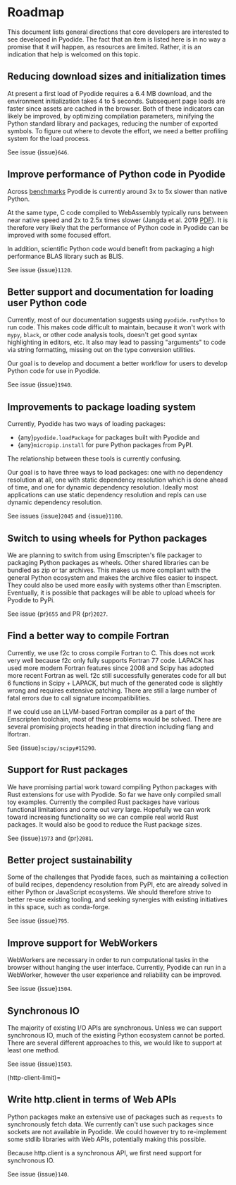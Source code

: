 # Roadmap

This document lists general directions that core developers are interested to
see developed in Pyodide. The fact that an item is listed here is in no way a
promise that it will happen, as resources are limited. Rather, it is an
indication that help is welcomed on this topic.

## Reducing download sizes and initialization times

At present a first load of Pyodide requires a 6.4 MB download, and the
environment initialization takes 4 to 5 seconds. Subsequent page loads are
faster since assets are cached in the browser. Both of these indicators can
likely be improved, by optimizing compilation parameters, minifying the Python
standard library and packages, reducing the number of exported symbols. To
figure out where to devote the effort, we need a better profiling system for the
load process.

See issue {issue}`646`.

## Improve performance of Python code in Pyodide

Across [benchmarks](https://github.com/pyodide/pyodide/tree/main/benchmark)
Pyodide is currently around 3x to 5x slower than native Python.

At the same type, C code compiled to WebAssembly typically runs between near
native speed and 2x to 2.5x times slower (Jangda et al. 2019
[PDF](https://www.usenix.org/system/files/atc19-jangda.pdf)). It is therefore
very likely that the performance of Python code in Pyodide can be improved with
some focused effort.

In addition, scientific Python code would benefit from packaging a high
performance BLAS library such as BLIS.

See issue {issue}`1120`.

## Better support and documentation for loading user Python code

Currently, most of our documentation suggests using `pyodide.runPython` to run
code. This makes code difficult to maintain, because it won't work with `mypy`,
`black`, or other code analysis tools, doesn't get good syntax highlighting in
editors, etc. It also may lead to passing "arguments" to code via string
formatting, missing out on the type conversion utilities.

Our goal is to develop and document a better workflow for users to develop
Python code for use in Pyodide. 

See issue {issue}`1940`.

## Improvements to package loading system

Currently, Pyodide has two ways of loading packages:

- {any}`pyodide.loadPackage` for packages built with Pyodide and
- {any}`micropip.install` for pure Python packages from PyPI.

The relationship between these tools is currently confusing.

Our goal is to have three ways to load packages: one with no dependency
resolution at all, one with static dependency resolution which is done ahead of
time, and one for dynamic dependency resolution. Ideally most applications can
use static dependency resolution and repls can use dynamic dependency
resolution.

See issues {issue}`2045` and {issue}`1100`.

## Switch to using wheels for Python packages

We are planning to switch from using Emscripten's file packager to packaging
Python packages as wheels. Other shared libraries can be bundled as zip or tar
archives. This makes us more compliant with the general Python ecosystem and
makes the archive files easier to inspect. They could also be used more easily
with systems other than Emscripten. Eventually, it is possible that packages
will be able to upload wheels for Pyodide to PyPi.

See issue {pr}`655` and PR {pr}`2027`.

## Find a better way to compile Fortran

Currently, we use f2c to cross compile Fortran to C. This does not work very
well because f2c only fully supports Fortran 77 code. LAPACK has used more
modern Fortran features since 2008 and Scipy has adopted more recent Fortran as
well. f2c still successfully generates code for all but 6 functions in Scipy +
LAPACK, but much of the generated code is slightly wrong and requires extensive
patching. There are still a large number of fatal errors due to call signature
incompatibilities.

If we could use an LLVM-based Fortran compiler as a part of the Emscripten
toolchain, most of these problems would be solved. There are several promising
projects heading in that direction including flang and lfortran.

See {issue}`scipy/scipy#15290`.

## Support for Rust packages

We have promising partial work toward compiling Python packages with Rust extensions for use with
Pyodide. So far we have only compiled small toy examples. Currently the compiled
Rust packages have various functional limitations and come out _very_ large.
Hopefully we can work toward increasing functionality so we can compile real
world Rust packages. It would also be good to reduce the Rust package sizes.

See {issue}`1973` and {pr}`2081`.

## Better project sustainability

Some of the challenges that Pyodide faces, such as maintaining a collection of
build recipes, dependency resolution from PyPI, etc are already solved in either
Python or JavaScript ecosystems. We should therefore strive to better re-use
existing tooling, and seeking synergies with existing initiatives in this space,
such as conda-forge.

See issue {issue}`795`.

## Improve support for WebWorkers

WebWorkers are necessary in order to run computational tasks in the browser
without hanging the user interface. Currently, Pyodide can run in a WebWorker,
however the user experience and reliability can be improved.

See issue {issue}`1504`.

## Synchronous IO

The majority of existing I/O APIs are synchronous. Unless we can support
synchronous IO, much of the existing Python ecosystem cannot be ported. There
are several different approaches to this, we would like to support at least one
method.

See issue {issue}`1503`.

(http-client-limit)=

## Write http.client in terms of Web APIs

Python packages make an extensive use of packages such as `requests` to
synchronously fetch data. We currently can't use such packages since sockets
are not available in Pyodide. We could however try to re-implement some
stdlib libraries with Web APIs, potentially making this possible.

Because http.client is a synchronous API, we first need support for synchronous
IO.

See issue {issue}`140`.
